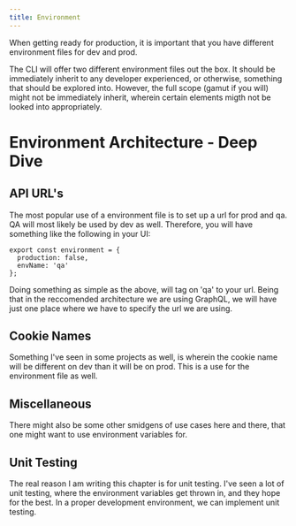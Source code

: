 ```yaml
---
title: Environment
---
```

When getting ready for production, it is important that you have
different environment files for dev and prod. 

The CLI will offer two
different environment files out the box. It should be immediately
inherit to any developer experienced, or otherwise, something that
should be explored into. However, the full scope (gamut if you will)
might not be immediately inherit, wherein certain elements migth not be
looked into appropriately.

# Environment Architecture - Deep Dive

## API URL's

The most popular use of a environment file is to set up a url for prod
and qa. QA will most likely be used by dev as well. Therefore, you will
have something like the following in your UI:

```
export const environment = {
  production: false,
  envName: 'qa'
};
```

Doing something as simple as the above, will tag on 'qa' to your url.
Being that in the reccomended architecture we are using GraphQL, we will
have just one place where we have to specify the url we are using.

## Cookie Names

Something I've seen in some projects as well, is wherein the cookie name
will be different on dev than it will be on prod. This is a use for the
environment file as well.

## Miscellaneous

There might also be some other smidgens of use cases here and there,
that one might want to use environment variables for.

## Unit Testing

The real reason I am writing this chapter is for unit testing. I've seen
a lot of unit testing, where the environment variables get thrown in,
and they hope for the best. In a proper development environment, we can
implement unit testing.